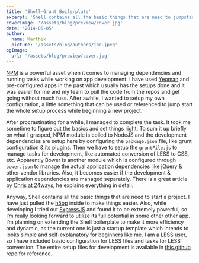```yaml
---
title: 'Shell-Grunt Boilerplate'
excerpt: 'Shell contains all the basic things that are need to jumpstart a project without dealing with bootstrapping. I have forked the h5bp repo to make things easier for the app structure.'
coverImage: '/assets/blog/preview/cover.jpg'
date: '2014-05-05'
author:
  name: Karthik
  picture: '/assets/blog/authors/joe.jpeg'
ogImage:
  url: '/assets/blog/preview/cover.jpg'
---
```


[NPM](https://www.npmjs.com/) is a powerful asset when it comes to managing dependencies and running tasks while working on app development. I have used [Yeoman](http://yeoman.io/) and pre-configured apps in the past which usually has the setups done and it was easier for me and my team to pull the code from the repos and get going without much fuss. After awhile, I wanted to setup my own configuration, a little something that can be used or referenced to jump start the whole setup process while beginning a new project.

After procrastinating for a while, I managed to complete the task. It took me sometime to figure out the basics and set things right. To sum it up briefly on what I grasped, NPM module is coiled to NodeJS and the development dependencies are setup here by configuring the `package.json` file, like grunt configuration & its plugins. Then we have to setup the `gruntFile.js` to manage tasks for development, like automated conversion of LESS to CSS, etc. Apparently Bower is another module which is configured through `bower.json` to manage the actual application dependencies like jQuery & other vendor libraries. Also, it becomes easier if the development & application dependencies are managed separately. There is a great article by [Chris at 24ways](http://24ways.org/2013/grunt-is-not-weird-and-hard/), he explains everything in detail.

Anyway, Shell contains all the basic things that are need to start a project. I have just pulled the [h5bp](http://html5boilerplate.com/) inside to make things easier. Also, while developing I tried out [ExpressJS](http://expressjs.com/) and found it to be extremely powerful, so I’m really looking forward to utilize its full potential in some other other app. I’m planning on extending the Shell boilerplate to make it more efficiency and dynamic, as the current one is just a startup template which intends to looks simple and self-explanatory for beginners like me. I am a LESS user, so I have included basic configuration for LESS files and tasks for LESS conversion. The entire setup files for development is available in [this github](https://github.com/k97/shell) repo for reference.
